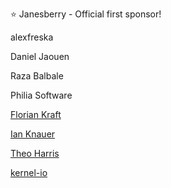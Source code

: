 ⭐ Janesberry - Official first sponsor!

alexfreska

Daniel Jaouen

Raza Balbale

Philia Software

[Florian Kraft](https://github.com/floriank)

[Ian Knauer](https://github.com/ianknauer)

[Theo Harris](https://github.com/Theosaurus-Rex)

[kernel-io](https://github.com/kernel-io)

